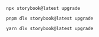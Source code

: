 ```shell renderer="common" language="js" packageManager="npm"
npx storybook@latest upgrade
```

```shell renderer="common" language="js" packageManager="pnpm"
pnpm dlx storybook@latest upgrade
```

```shell renderer="common" language="js" packageManager="yarn"
yarn dlx storybook@latest upgrade
```

